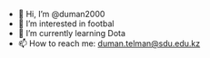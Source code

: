 - 👋 Hi, I’m @duman2000
- 👀 I’m interested in footbal
- 🌱 I’m currently learning Dota
- 📫 How to reach me: duman.telman@sdu.edu.kz

<!---
duman2000/duman2000 is a ✨ special ✨ repository because its `README.md` (this file) appears on your GitHub profile.
You can click the Preview link to take a look at your changes.
--->
